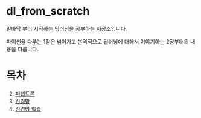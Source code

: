# dl_from_scratch
밑바닥 부터 시작하는 딥러닝을 공부하는 저장소입니다.

파이썬을 다루는 1장은 넘어가고 본격적으로 딥러닝에 대해서 이야기하는 2장부터의 내용을 다룹니다.

# 목차
2. [퍼셉트론](https://github.com/CodeNinja1126/dl_from_scratch/tree/main/2_perceptron)
3. [신경망](https://github.com/CodeNinja1126/dl_from_scratch/tree/main/3_neural_network)
4. [신경망 학습](https://github.com/CodeNinja1126/dl_from_scratch/tree/main/4_learning_neural_network)
